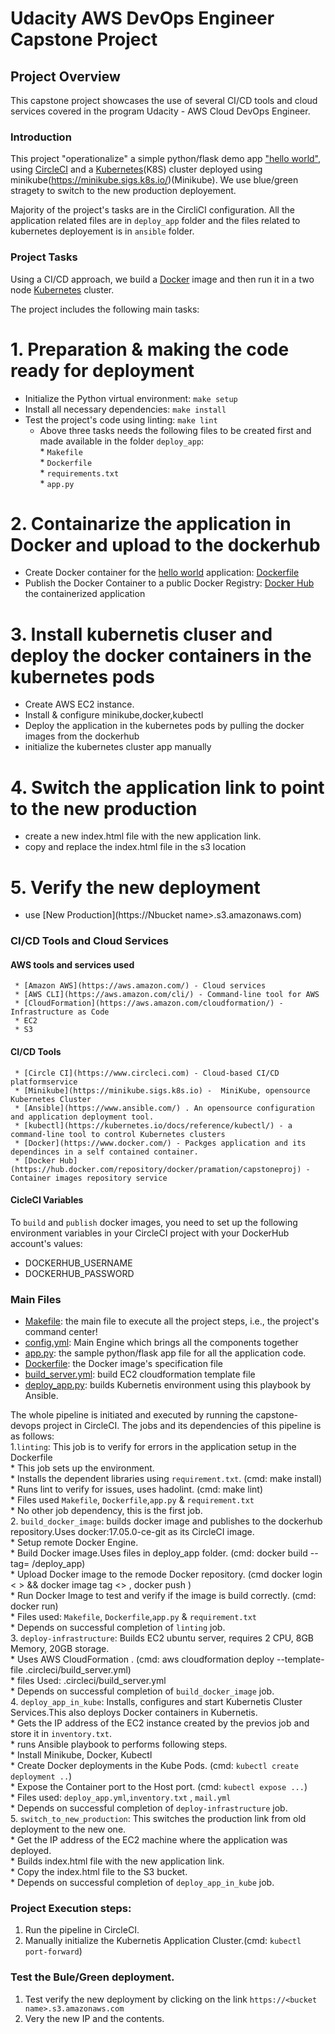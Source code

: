# Udacity AWS DevOps Engineer Capstone Project


## Project Overview

This capstone project showcases the use of several CI/CD tools and cloud services covered in the program Udacity - AWS Cloud DevOps Engineer.

### Introduction

This project "operationalize" a simple python/flask
demo app ["hello world"](./deploy_app/app.py), using [CircleCI](https://www.circleci.com) and
 a [Kubernetes](https://kubernetes.io/)(K8S) cluster deployed using minikube(https://minikube.sigs.k8s.io/)(Minikube).
 We use blue/green stragety to switch to the new production deployement.

Majority of the project's tasks are in the CircliCI configuration. All the application related files are in `deploy_app` folder and 
the files related to kubernetes deployement is in `ansible` folder.


### Project Tasks

Using a CI/CD approach, we build a [Docker](https://www.docker.com/resources/what-container) image and then run it in a two node [Kubernetes](https://kubernetes.io/) cluster.

The project includes the following main tasks:
# 1. Preparation & making the code ready for deployment
* Initialize the Python virtual environment:  `make setup`
* Install all necessary dependencies:  `make install`
* Test the project's code using linting:  `make lint`
   * Above three tasks needs the following files to be created first and made available in the folder `deploy_app`:  
               * `Makefile`   
               * `Dockerfile`  
               * `requirements.txt`  
               * `app.py`  
# 2. Containarize the application  in Docker and upload to the dockerhub         
* Create Docker container for the [hello world](/deploy_app/app.py) application: [Dockerfile](deploy_app/Dockerfile)
* Publish the Docker Container to a public Docker Registry:
 [Docker Hub](https://hub.docker.com/repository/docker/pramation/capstoneproj) the containerized application
# 3. Install kubernetis cluser and deploy the docker containers in the kubernetes pods 
* Create AWS EC2 instance.
* Install & configure minikube,docker,kubectl
* Deploy the application in the kubernetes pods by pulling the docker images from the dockerhub
* initialize the kubernetes cluster app manually
# 4. Switch the application link to point to the new production
* create a new index.html file with the new application link.
* copy and replace the index.html file in the s3 location
# 5. Verify the new deployment
* use [New Production](https://Nbucket name>.s3.amazonaws.com)

### CI/CD Tools and Cloud Services
  #### AWS tools and services used
     * [Amazon AWS](https://aws.amazon.com/) - Cloud services
     * [AWS CLI](https://aws.amazon.com/cli/) - Command-line tool for AWS
     * [CloudFormation](https://aws.amazon.com/cloudformation/) - Infrastructure as Code
     * EC2
     * S3
  #### CI/CD Tools
     * [Circle CI](https://www.circleci.com) - Cloud-based CI/CD platformservice
     * [Minikube](https://minikube.sigs.k8s.io) -  MiniKube, opensource Kubernetes Cluster
     * [Ansible](https://www.ansible.com/) . An opensource configuration and application deployment tool.
     * [kubectl](https://kubernetes.io/docs/reference/kubectl/) - a command-line tool to control Kubernetes clusters
     * [Docker](https://www.docker.com/) - Packges application and its dependinces in a self contained container.
     * [Docker Hub](https://hub.docker.com/repository/docker/pramation/capstoneproj) - Container images repository service

#### CicleCI Variables

  To `build` and `publish` docker images, you need to set up the following environment
  variables in your CircleCI project with your DockerHub account's values:

* DOCKERHUB_USERNAME
* DOCKERHUB_PASSWORD
  
### Main Files

* [Makefile](./deploy_app/Makefile): the main file to execute all the project steps, i.e., the project's command center!
* [config.yml](.circleci/config.yml): Main Engine which brings all the components together
* [app.py](./deploy_app/app.py): the sample python/flask app file for all the application code.
* [Dockerfile](./hello_app/Dockerfile): the Docker image's specification file
* [build_server.yml](.circleci/build_server.yml): build EC2 cloudformation template file
* [deploy_app.py](./circleci/ansible/deploy_app.yml): builds Kubernetis environment using this playbook by Ansible.

The whole pipeline is initiated and executed by running the capstone-devops project in CircleCI.  The jobs and its dependencies of this pipeline is as follows:  
1.`linting`: This job is to verify for errors in the application setup in the Dockerfile  
      * This job sets up the environment.  
      * Installs the dependent libraries using `requirement.txt`. (cmd: make install)  
      * Runs lint to verify for issues, uses hadolint. (cmd: make lint)  
      * Files used `Makefile`, `Dockerfile`,`app.py` & `requirement.txt`  
      * No other job dependency, this is the first job.  
2. `build_docker_image`: builds docker image and publishes to the dockerhub repository.Uses docker:17.05.0-ce-git as its CircleCI image.  
      * Setup remote Docker Engine.  
      * Build Docker image.Uses files in deploy_app folder. (cmd: docker build --tag=<tag> <path>/deploy_app)  
      * Upload Docker image to the remode Docker repository. (cmd docker login <  > && docker image tag <> , docker push )  
      * Run Docker Image to test and verify if the image is build correctly. (cmd: docker run)  
      * Files used: `Makefile`, `Dockerfile`,`app.py` & `requirement.txt`  
      * Depends on successful completion of `linting` job.  
3. `deploy-infrastructure`: Builds EC2 ubuntu server, requires 2 CPU, 8GB Memory, 20GB storage.  
      * Uses AWS CloudFormation . (cmd: aws cloudformation deploy --template-file .circleci/build_server.yml)  
      * files Used: .circleci/build_server.yml  
      * Depends on successful completion of `build_docker_image` job.  
4. `deploy_app_in_kube`: Installs, configures and start Kubernetis Cluster Services.This also deploys Docker containers in Kubernetis.  
      * Gets the IP address of the EC2 instance created by the previos job and store it in `inventory.txt`.  
      * runs Ansible playbook to performs following steps.  
            * Install Minikube, Docker, Kubectl  
            * Create Docker deployments in the Kube Pods. (cmd: `kubectl create deployment ..`)  
            * Expose the Container port to the Host port. (cmd: `kubectl expose ...`)  
            * Files used: `deploy_app.yml`,`inventory.txt` , `mail.yml`  
      * Depends on successful completion of `deploy-infrastructure` job.  
 5. `switch_to_new_production`: This switches the production link from old deployment to the new one.  
      * Get the IP address of the EC2 machine where the application was deployed.  
      * Builds index.html file with the new application link.  
      * Copy the index.html file to the S3 bucket.  
      * Depends on successful completion of `deploy_app_in_kube` job.  
  
### Project Execution steps:  
   1. Run the pipeline in CircleCI.  
   2. Manually initialize the Kubernetis Application Cluster.(cmd: `kubectl port-forward`)  
### Test the Bule/Green deployment.  
   1. Test verify the new deployment by clicking on the link `https://<bucket name>.s3.amazonaws.com`  
   2. Very the new IP and the contents.  
    
 
